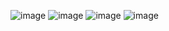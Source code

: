 ![image](https://github.com/user-attachments/assets/4a24c9c5-49a0-414a-8dd7-5b0ed9cbeec8)
![image](https://github.com/user-attachments/assets/33b229ee-67e6-473c-85a0-6569302e6ebc)
![image](https://github.com/user-attachments/assets/f7cd96a7-db00-47e8-bce5-21b946d99fa5)
![image](https://github.com/user-attachments/assets/47d05f52-cf87-4092-87a6-208932ae3984)
